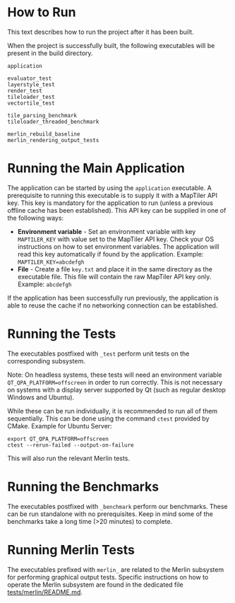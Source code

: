 # How to Run
This text describes how to run the project after it has been built.

When the project is successfully built, the following executables will be present in the build directory.
```
application

evaluator_test
layerstyle_test
render_test
tileloader_test
vectortile_test

tile_parsing_benchmark
tileloader_threaded_benchmark

merlin_rebuild_baseline
merlin_rendering_output_tests
```

# Running the Main Application
The application can be started by using the `application` executable.  A prerequisite to running this executable is to supply it with a MapTiler API key. This key is mandatory for the application to run (unless a previous offline cache has been established). This API key can be supplied in one of the following ways:
 - **Environment variable** - Set an environment variable with key `MAPTILER_KEY` with value set to the MapTiler API key. Check your OS instructions on how to set environment variables. The application will read this key automatically if found by the application. Example: `MAPTILER_KEY=abcdefgh`
- **File** - Create a file `key.txt` and place it in the same directory as the executable file. This file will contain the raw MapTiler API key only. Example: `abcdefgh`

If the application has been successfully run previously, the application is able to reuse the cache if no networking connection can be established.

# Running the Tests
The executables postfixed with `_test` perform unit tests on the corresponding subsystem.

Note: On headless systems, these tests will need an environment variable `QT_QPA_PLATFORM=offscreen` in order to run correctly. This is not necessary on systems with a display server supported by Qt (such as regular desktop Windows and Ubuntu).
 
While these can be run individually, it is recommended to run all of them sequentially. This can be done using the command `ctest` provided by CMake. Example for Ubuntu Server:
```
export QT_QPA_PLATFORM=offscreen
ctest --rerun-failed --output-on-failure
```

This will also run the relevant Merlin tests.

# Running the Benchmarks
The executables postfixed with `_benchmark` perform our benchmarks. These can be run standalone with no prerequisites. Keep in mind some of the benchmarks take a long time (>20 minutes) to complete.

# Running Merlin Tests
The executables prefixed with `merlin_` are related to the Merlin subsystem for performing graphical output tests. Specific instructions on how to operate the Merlin subsystem are found in the dedicated file [tests/merlin/README.md](tests/merlin/README.md).
